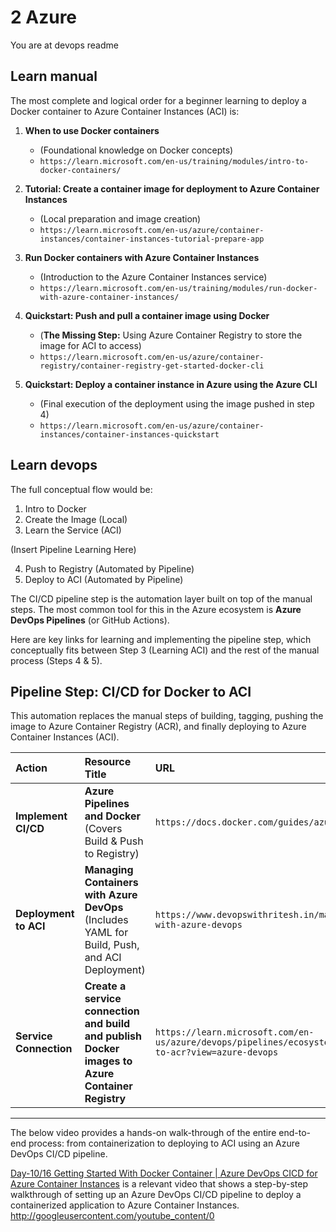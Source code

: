# 2 Azure

You are at devops readme


## Learn manual

The most complete and logical order for a beginner learning to deploy a Docker container to Azure Container Instances (ACI) is:

1.  **When to use Docker containers**
    * (Foundational knowledge on Docker concepts)
    * `https://learn.microsoft.com/en-us/training/modules/intro-to-docker-containers/`

2.  **Tutorial: Create a container image for deployment to Azure Container Instances**
    * (Local preparation and image creation)
    * `https://learn.microsoft.com/en-us/azure/container-instances/container-instances-tutorial-prepare-app`

3.  **Run Docker containers with Azure Container Instances**
    * (Introduction to the Azure Container Instances service)
    * `https://learn.microsoft.com/en-us/training/modules/run-docker-with-azure-container-instances/`

4.  **Quickstart: Push and pull a container image using Docker**
    * (**The Missing Step:** Using Azure Container Registry to store the image for ACI to access)
    * `https://learn.microsoft.com/en-us/azure/container-registry/container-registry-get-started-docker-cli`

5.  **Quickstart: Deploy a container instance in Azure using the Azure CLI**
    * (Final execution of the deployment using the image pushed in step 4)
    * `https://learn.microsoft.com/en-us/azure/container-instances/container-instances-quickstart`

## Learn devops

The full conceptual flow would be:

1. Intro to Docker
2. Create the Image (Local)
3. Learn the Service (ACI)

(Insert Pipeline Learning Here)

4. Push to Registry (Automated by Pipeline)
5. Deploy to ACI (Automated by Pipeline)

The CI/CD pipeline step is the automation layer built on top of the manual steps. The most common tool for this in the Azure ecosystem is **Azure DevOps Pipelines** (or GitHub Actions).

Here are key links for learning and implementing the pipeline step, which conceptually fits between Step 3 (Learning ACI) and the rest of the manual process (Steps 4 & 5).

## Pipeline Step: CI/CD for Docker to ACI

This automation replaces the manual steps of building, tagging, pushing the image to Azure Container Registry (ACR), and finally deploying to Azure Container Instances (ACI).

| Action | Resource Title | URL |
| :--- | :--- | :--- |
| **Implement CI/CD** | **Azure Pipelines and Docker** (Covers Build & Push to Registry) | `https://docs.docker.com/guides/azure-pipelines/` |
| **Deployment to ACI** | **Managing Containers with Azure DevOps** (Includes YAML for Build, Push, and ACI Deployment) | `https://www.devopswithritesh.in/managing-containers-with-azure-devops` |
| **Service Connection** | **Create a service connection and build and publish Docker images to Azure Container Registry** | `https://learn.microsoft.com/en-us/azure/devops/pipelines/ecosystems/containers/publish-to-acr?view=azure-devops` |

---

The below video provides a hands-on walk-through of the entire end-to-end process: from containerization to deploying to ACI using an Azure DevOps CI/CD pipeline.

[Day-10/16 Getting Started With Docker Container | Azure DevOps CICD for Azure Container Instances](https://www.youtube.com/watch?v=6DJfhwG3DGQ) is a relevant video that shows a step-by-step walkthrough of setting up an Azure DevOps CI/CD pipeline to deploy a containerized application to Azure Container Instances.
http://googleusercontent.com/youtube_content/0